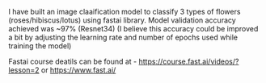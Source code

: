 I have built an image claaification model to classify 3 types of flowers (roses/hibiscus/lotus) using fastai library.
Model validation accuracy achieved was ~97% (Resnet34) (I believe this accuracy could be improved a bit by adjusting the learning rate and number of epochs used while training the model)

Fastai course deatils can be found at - https://course.fast.ai/videos/?lesson=2 or https://www.fast.ai/
